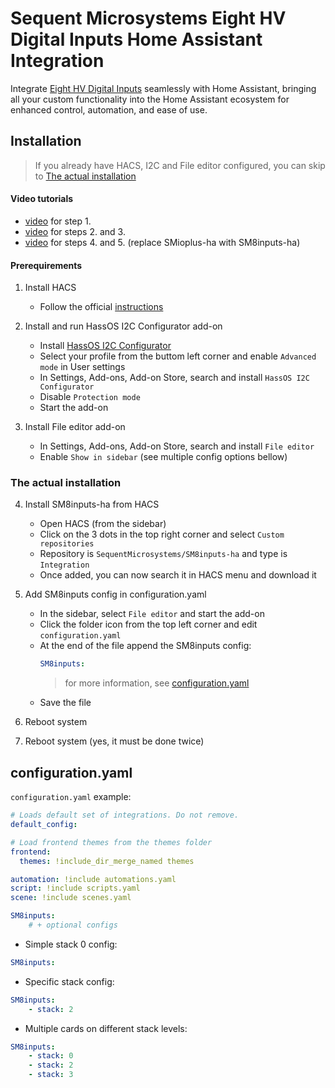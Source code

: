 # Sequent Microsystems Eight HV Digital Inputs Home Assistant Integration

Integrate [Eight HV Digital Inputs](https://sequentmicrosystems.com/products/eight-hv-digital-inputs-for-raspberry-pi)
seamlessly with Home Assistant, bringing all your custom functionality into the Home Assistant ecosystem for enhanced control, automation, and ease of use.



## Installation

> If you already have HACS, I2C and File editor configured, you can skip to [The actual installation](#the-actual-installation)


#### Video tutorials

- [video]() for step 1.
- [video]() for steps 2. and 3. 
- [video]() for steps 4. and 5. (replace SMioplus-ha with SM8inputs-ha)


#### Prerequirements

1. Install HACS
    - Follow the official [instructions](https://www.hacs.xyz/docs/use/download/download/)

2. Install and run HassOS I2C Configurator add-on
    - Install [HassOS I2C Configurator](https://my.home-assistant.io/redirect/supervisor_add_addon_repository/?repository_url=https%3A%2F%2Fgithub.com%2Fadamoutler%2FHassOSConfigurator)
    - Select your profile from the buttom left corner and enable `Advanced mode` in User settings
    - In Settings, Add-ons, Add-on Store, search and install `HassOS I2C Configurator`
    - Disable `Protection mode`
    - Start the add-on

3. Install File editor add-on
    - In Settings, Add-ons, Add-on Store, search and install `File editor`
    - Enable `Show in sidebar`
(see multiple config options bellow)


### The actual installation

4. Install SM8inputs-ha from HACS
    - Open HACS (from the sidebar)
    - Click on the 3 dots in the top right corner and select `Custom repositories`
    - Repository is `SequentMicrosystems/SM8inputs-ha` and type is `Integration`
    - Once added, you can now search it in HACS menu and download it

5. Add SM8inputs config in configuration.yaml
    - In the sidebar, select `File editor` and start the add-on
    - Click the folder icon from the top left corner and edit `configuration.yaml`
    - At the end of the file append the SM8inputs config:
        ```yaml
        SM8inputs:
        ```
        > for more information, see [configuration.yaml](#configuration.yaml)
    - Save the file

6. Reboot system

7. Reboot system (yes, it must be done twice)



## configuration.yaml

`configuration.yaml` example:
```yaml
# Loads default set of integrations. Do not remove.
default_config:

# Load frontend themes from the themes folder
frontend:
  themes: !include_dir_merge_named themes

automation: !include automations.yaml
script: !include scripts.yaml
scene: !include scenes.yaml

SM8inputs:
    # + optional configs
```

- Simple stack 0 config:

```yaml
SM8inputs:
```

- Specific stack config:

```yaml
SM8inputs:
    - stack: 2
```

- Multiple cards on different stack levels:

```yaml
SM8inputs:
    - stack: 0
    - stack: 2
    - stack: 3
```
